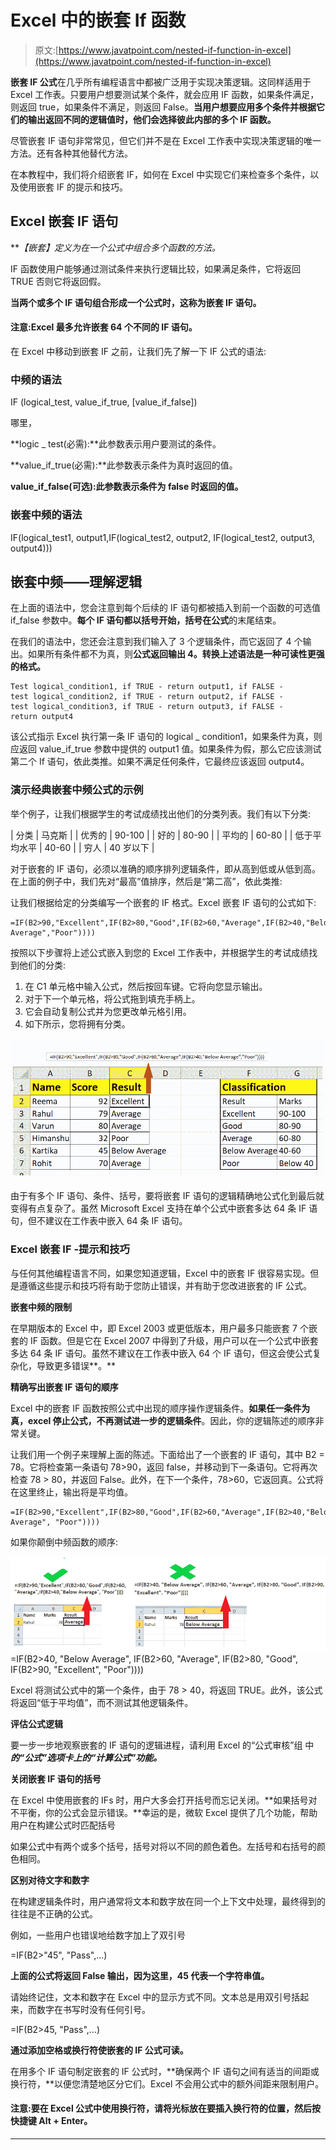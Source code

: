 # Excel 中的嵌套 If 函数

> 原文:[https://www.javatpoint.com/nested-if-function-in-excel](https://www.javatpoint.com/nested-if-function-in-excel)

**嵌套 IF 公式**在几乎所有编程语言中都被广泛用于实现决策逻辑。这同样适用于 Excel 工作表。只要用户想要测试某个条件，就会应用 IF 函数，如果条件满足，则返回 true，如果条件不满足，则返回 False。**当用户想要应用多个条件并根据它们的输出返回不同的逻辑值时，他们会选择彼此内部的多个 IF 函数。**

尽管嵌套 IF 语句非常常见，但它们并不是在 Excel 工作表中实现决策逻辑的唯一方法。还有各种其他替代方法。

在本教程中，我们将介绍嵌套 IF，如何在 Excel 中实现它们来检查多个条件，以及使用嵌套 IF 的提示和技巧。

## Excel 嵌套 IF 语句

***【嵌套】*定义为在一个公式中组合多个函数的方法。**

IF 函数使用户能够通过测试条件来执行逻辑比较，如果满足条件，它将返回 TRUE 否则它将返回假。

**当两个或多个 IF 语句组合形成一个公式时，这称为嵌套 IF 语句。**

#### 注意:Excel 最多允许嵌套 64 个不同的 IF 语句。

在 Excel 中移动到嵌套 IF 之前，让我们先了解一下 IF 公式的语法:

### 中频的语法

IF (logical_test, value_if_true, [value_if_false])

哪里，

**logic _ test(必需):**此参数表示用户要测试的条件。

**value_if_true(必需):**此参数表示条件为真时返回的值。

**value_if_false(可选):此参数表示条件为 false 时返回的值。**

### 嵌套中频的语法

IF(logical_test1, output1,IF(logical_test2, output2, IF(logical_test2, output3, output4)))

## 嵌套中频——理解逻辑

在上面的语法中，您会注意到每个后续的 IF 语句都被插入到前一个函数的可选值 if_false 参数中。**每个 IF 语句都以括号开始，括号在公式**的末尾结束。

在我们的语法中，您还会注意到我们输入了 3 个逻辑条件，而它返回了 4 个输出。如果所有条件都不为真，则**公式返回输出 4。转换上述语法是一种可读性更强的格式。**

```
Test logical_condition1, if TRUE - return output1, if FALSE -
test logical_condition2, if TRUE - return output2, if FALSE -
test logical_condition3, if TRUE - return output3, if FALSE -
return output4

```

该公式指示 Excel 执行第一条 IF 语句的 logical _ condition1，如果条件为真，则应返回 value_if_true 参数中提供的 output1 值。如果条件为假，那么它应该测试第二个 If 语句，依此类推。如果不满足任何条件，它最终应该返回 output4。

### 演示经典嵌套中频公式的示例

举个例子，让我们根据学生的考试成绩找出他们的分类列表。我们有以下分类:

| 分类 | 马克斯 |
| 优秀的 | 90-100 |
| 好的 | 80-90 |
| 平均的 | 60-80 |
| 低于平均水平 | 40-60 |
| 穷人 | 40 岁以下 |

对于嵌套的 IF 语句，必须以准确的顺序排列逻辑条件，即从高到低或从低到高。在上面的例子中，我们先对“最高”值排序，然后是“第二高”，依此类推:

让我们根据给定的分类编写一个嵌套的 IF 格式。Excel 嵌套 IF 语句的公式如下:

```
=IF(B2>90,"Excellent",IF(B2>80,"Good",IF(B2>60,"Average",IF(B2>40,"Below Average","Poor"))))

```

按照以下步骤将上述公式嵌入到您的 Excel 工作表中，并根据学生的考试成绩找到他们的分类:

1.  在 C1 单元格中输入公式，然后按回车键。它将向您显示输出。
2.  对于下一个单元格，将公式拖到填充手柄上。
3.  它会自动复制公式并为您更改单元格引用。
4.  如下所示，您将拥有分类。

![Nested If Function in Excel](img/bb1bcc08dcb374ab5b0a2d6a92636b7f.png)

由于有多个 IF 语句、条件、括号，要将嵌套 IF 语句的逻辑精确地公式化到最后就变得有点复杂了。虽然 Microsoft Excel 支持在单个公式中嵌套多达 64 条 IF 语句，但不建议在工作表中嵌入 64 条 IF 语句。

### Excel 嵌套 IF -提示和技巧

与任何其他编程语言不同，如果您知道逻辑，Excel 中的嵌套 IF 很容易实现。但是遵循这些提示和技巧将有助于您防止错误，并有助于您改进嵌套的 IF 公式。

**嵌套中频的限制**

在早期版本的 Excel 中，即 Excel 2003 或更低版本，用户最多只能嵌套 7 个嵌套的 IF 函数。但是它在 Excel 2007 中得到了升级，用户可以在一个公式中嵌套多达 64 条 IF 语句。虽然不建议在工作表中嵌入 64 个 IF 语句，但这会使公式复杂化，导致更多错误**。**

**精确写出嵌套 IF 语句的顺序**

Excel 中的嵌套 IF 函数按照公式中出现的顺序操作逻辑条件。**如果任一条件为真，excel 停止公式，不再测试进一步的逻辑条件**。因此，你的逻辑陈述的顺序非常关键。

让我们用一个例子来理解上面的陈述。下面给出了一个嵌套的 IF 语句，其中 B2 = 78。它将检查第一条语句 78>90，返回 false，并移动到下一条语句。它将再次检查 78 > 80，并返回 False。此外，在下一个条件，78>60，它返回真。公式将在这里终止，输出将是平均值。

```
=IF(B2>90,"Excellent",IF(B2>80,"Good",IF(B2>60,"Average",IF(B2>40,"Below Average", "Poor"))))
```

如果你颠倒中频函数的顺序:

![Nested If Function in Excel](img/8e9b3ece74e928ed065422e3d6cb47de.png)=IF(B2>40, "Below Average", IF(B2>60, "Average", IF(B2>80, "Good", IF(B2>90, "Excellent", "Poor"))))

Excel 将测试公式中的第一个条件，由于 78 > 40，将返回 TRUE。此外，该公式将返回“低于平均值”，而不测试其他逻辑条件。

**评估公式逻辑**

要一步一步地观察嵌套的 IF 语句的逻辑进程，请利用 Excel 的“公式审核”组 中 ***的“公式”选项卡上的“计算公式”功能。***

**关闭嵌套 IF 语句的括号**

在 Excel 中使用嵌套的 IFs 时，用户大多会打开括号而忘记关闭。**如果括号对不平衡，你的公式会显示错误。**幸运的是，微软 Excel 提供了几个功能，帮助用户在构建公式时匹配括号

如果公式中有两个或多个括号，括号对将以不同的颜色着色。左括号和右括号的颜色相同。

**区别对待文字和数字**

在构建逻辑条件时，用户通常将文本和数字放在同一个上下文中处理，最终得到的往往是不正确的公式。

例如，一些用户也错误地给数字加上了双引号

=IF(B2>"45", "Pass",…)

**上面的公式将返回 False 输出，因为这里，45 代表一个字符串值。**

请始终记住，文本和数字在 Excel 中的显示方式不同。文本总是用双引号括起来，而数字在书写时没有任何引号。

=IF(B2>45, "Pass",…)

**通过添加空格或换行符使嵌套的 IF 公式可读。**

在用多个 IF 语句制定嵌套的 IF 公式时，**确保两个 IF 语句之间有适当的间距或换行符，**以便您清楚地区分它们。Excel 不会用公式中的额外间距来限制用户。

#### 注意:要在 Excel 公式中使用换行符，请将光标放在要插入换行符的位置，然后按快捷键 Alt + Enter。

* * *